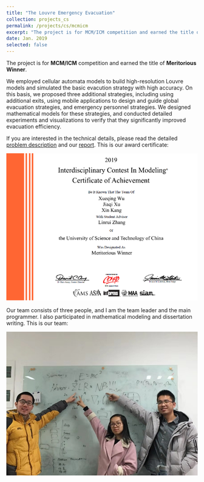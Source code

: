 ```yaml
---
title: "The Louvre Emergency Evacuation"
collection: projects_cs
permalink: /projects/cs/mcmicm
excerpt: "The project is for MCM/ICM competition and earned the title of Meritorious Winner. We employed cellular automata models to build high-resolution Louvre models and simulated the basic evacution strategy with high accuracy. On this basis, we proposed three additional strategies, including using additional exits, using mobile applications to design and guide global evacuation strategies, and emergency personnel strategies. We designed mathematical models for these strategies, and conducted detailed experiments and visualizations to verify that they significantly improved evacuation efficiency."
date: Jan. 2019
selected: false
---
```


The project is for **MCM/ICM** competition and earned the title of **Meritorious Winner**.

We employed cellular automata models to build high-resolution Louvre models and simulated the basic evacution strategy with high accuracy. On this basis, we proposed three additional strategies, including using additional exits, using mobile applications to design and guide global evacuation strategies, and emergency personnel strategies. We designed mathematical models for these strategies, and conducted detailed experiments and visualizations to verify that they significantly improved evacuation efficiency.

If you are interested in the technical details, please read the detailed [problem description](http://www.mathmodels.org/Problems/2019/ICM-D/index.html) and our [report](/files/mcmicm_report.pdf). This is our award certificate:

![](/images/mcmicm_certificate.png)

Our team consists of three people, and I am the team leader and the main programmer. I also participated in mathematical modeling and dissertation writing. This is our team:

![](/images/mcmicm_staff.jpg)
